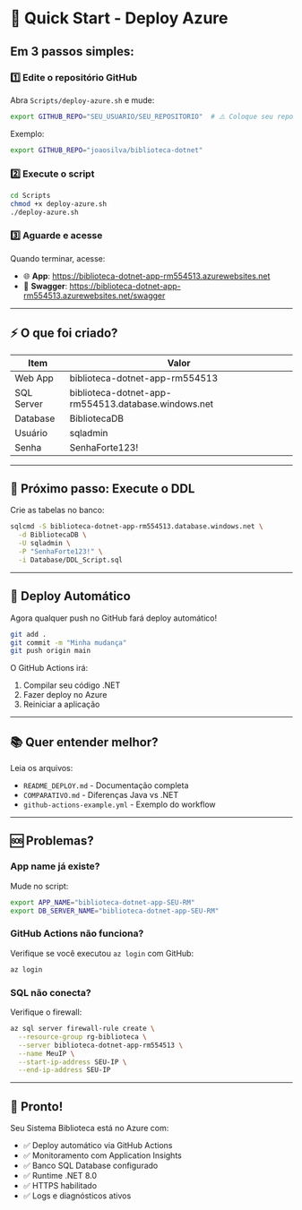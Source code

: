 # 🚀 Quick Start - Deploy Azure

## Em 3 passos simples:

### 1️⃣ Edite o repositório GitHub

Abra `Scripts/deploy-azure.sh` e mude:

```bash
export GITHUB_REPO="SEU_USUARIO/SEU_REPOSITORIO"  # ⚠️ Coloque seu repo aqui!
```

Exemplo:
```bash
export GITHUB_REPO="joaosilva/biblioteca-dotnet"
```

### 2️⃣ Execute o script

```bash
cd Scripts
chmod +x deploy-azure.sh
./deploy-azure.sh
```

### 3️⃣ Aguarde e acesse

Quando terminar, acesse:
- 🌐 **App**: https://biblioteca-dotnet-app-rm554513.azurewebsites.net
- 📖 **Swagger**: https://biblioteca-dotnet-app-rm554513.azurewebsites.net/swagger

---

## ⚡ O que foi criado?

| Item | Valor |
|------|-------|
| Web App | biblioteca-dotnet-app-rm554513 |
| SQL Server | biblioteca-dotnet-app-rm554513.database.windows.net |
| Database | BibliotecaDB |
| Usuário | sqladmin |
| Senha | SenhaForte123! |

---

## 🎯 Próximo passo: Execute o DDL

Crie as tabelas no banco:

```bash
sqlcmd -S biblioteca-dotnet-app-rm554513.database.windows.net \
  -d BibliotecaDB \
  -U sqladmin \
  -P "SenhaForte123!" \
  -i Database/DDL_Script.sql
```

---

## 🔄 Deploy Automático

Agora qualquer push no GitHub fará deploy automático!

```bash
git add .
git commit -m "Minha mudança"
git push origin main
```

O GitHub Actions irá:
1. Compilar seu código .NET
2. Fazer deploy no Azure
3. Reiniciar a aplicação

---

## 📚 Quer entender melhor?

Leia os arquivos:
- `README_DEPLOY.md` - Documentação completa
- `COMPARATIVO.md` - Diferenças Java vs .NET
- `github-actions-example.yml` - Exemplo do workflow

---

## 🆘 Problemas?

### App name já existe?
Mude no script:
```bash
export APP_NAME="biblioteca-dotnet-app-SEU-RM"
export DB_SERVER_NAME="biblioteca-dotnet-app-SEU-RM"
```

### GitHub Actions não funciona?
Verifique se você executou `az login` com GitHub:
```bash
az login
```

### SQL não conecta?
Verifique o firewall:
```bash
az sql server firewall-rule create \
  --resource-group rg-biblioteca \
  --server biblioteca-dotnet-app-rm554513 \
  --name MeuIP \
  --start-ip-address SEU-IP \
  --end-ip-address SEU-IP
```

---

## 🎉 Pronto!

Seu Sistema Biblioteca está no Azure com:
- ✅ Deploy automático via GitHub Actions
- ✅ Monitoramento com Application Insights
- ✅ Banco SQL Database configurado
- ✅ Runtime .NET 8.0
- ✅ HTTPS habilitado
- ✅ Logs e diagnósticos ativos
